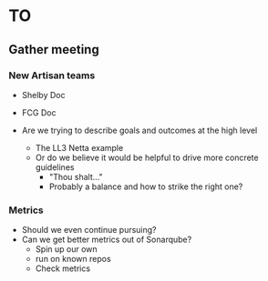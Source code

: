 # TO

## Gather meeting

### New Artisan teams

- Shelby Doc
- FCG Doc

- Are we trying to describe goals and outcomes at the high level 
  - The LL3 Netta example
  - Or do we believe it would be helpful to drive more concrete guidelines
    - "Thou shalt..."
    - Probably a balance and how to strike the right one?

### Metrics

- Should we even continue pursuing?
- Can we get better metrics out of Sonarqube?
  - Spin up our own 
  - run on known repos
  - Check metrics